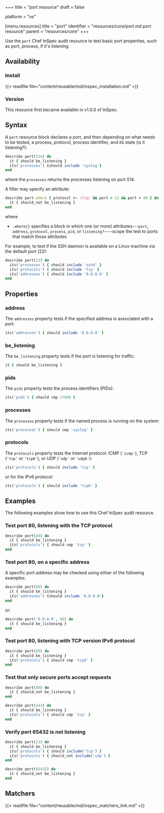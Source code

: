 +++
title = "port resource"
draft = false

platform = "os"

[menu.resources]
    title = "port"
    identifier = "resources/core/port.md port resource"
    parent = "resources/core"
+++

Use the `port` Chef InSpec audit resource to test basic port properties, such as port, process, if it's listening.

## Availability

### Install

{{< readfile file="content/reusable/md/inspec_installation.md" >}}

### Version

This resource first became available in v1.0.0 of InSpec.

## Syntax

A `port` resource block declares a port, and then depending on what needs to be tested, a process, protocol, process identifier, and its state (is it listening?):

```ruby
describe port(514) do
  it { should be_listening }
  its('processes') {should include 'syslog'}
end
```

where the `processes` returns the processes listening on port 514.

A filter may specify an attribute:

```ruby
describe port.where { protocol =~ /tcp/ && port > 22 && port < 80 } do
  it { should_not be_listening }
end
```

where

- `.where{}` specifies a block in which one (or more) attributes---`port`, `address`, `protocol`, `process`, `pid`, or `listening?`----scope the test to ports that match those attributes

For example, to test if the SSH daemon is available on a Linux machine via the default port (22):

```ruby
describe port(22) do
  its('processes') { should include 'sshd' }
  its('protocols') { should include 'tcp' }
  its('addresses') { should include '0.0.0.0' }
end
```

## Properties

### address

The `addresses` property tests if the specified address is associated with a port:

```ruby
its('addresses') { should include '0.0.0.0' }
```

### be_listening

The `be_listening` property tests if the port is listening for traffic:

```ruby
it { should be_listening }
```

### pids

The `pids` property tests the process identifiers (PIDs):

```ruby
its('pids') { should cmp 27808 }
```

### processes

The `processes` property tests if the named process is running on the system:

```ruby
its('processes') { should cmp 'syslog' }
```

### protocols

The `protocols` property tests the Internet protocol: ICMP (`'icmp'`), TCP (`'tcp'` or `'tcp6'`), or UDP (`'udp'` or `'udp6'`):

```ruby
its('protocols') { should include 'tcp' }
```

or for the IPv6 protocol:

```ruby
its('protocols') { should include 'tcp6' }
```

## Examples

The following examples show how to use this Chef InSpec audit resource.

### Test port 80, listening with the TCP protocol

```ruby
describe port(80) do
  it { should be_listening }
  its('protocols') { should cmp 'tcp' }
end
```

### Test port 80, on a specific address

A specific port address may be checked using either of the following examples:

```ruby
describe port(80) do
  it { should be_listening }
  its('addresses') {should include '0.0.0.0'}
end
```

or:

```ruby
describe port('0.0.0.0', 80) do
  it { should be_listening }
end
```

### Test port 80, listening with TCP version IPv6 protocol

```ruby
describe port(80) do
  it { should be_listening }
  its('protocols') { should cmp 'tcp6' }
end
```

### Test that only secure ports accept requests

```ruby
describe port(80) do
  it { should_not be_listening }
end

describe port(443) do
  it { should be_listening }
  its('protocols') { should cmp 'tcp' }
end
```

### Verify port 65432 is not listening

```ruby
describe port(22) do
  it { should be_listening }
  its('protocols') { should include('tcp') }
  its('protocols') { should_not include('udp') }
end

describe port(65432) do
  it { should_not be_listening }
end
```

## Matchers

{{< readfile file="content/reusable/md/inspec_matchers_link.md" >}}
